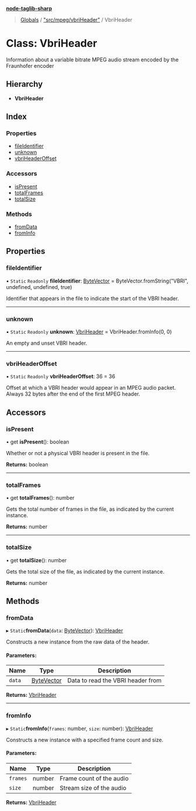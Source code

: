 **[node-taglib-sharp](../README.md)**

> [Globals](../globals.md) / ["src/mpeg/vbriHeader"](../modules/_src_mpeg_vbriheader_.md) / VbriHeader

# Class: VbriHeader

Information about a variable bitrate MPEG audio stream encoded by the Fraunhofer encoder

## Hierarchy

* **VbriHeader**

## Index

### Properties

* [fileIdentifier](_src_mpeg_vbriheader_.vbriheader.md#fileidentifier)
* [unknown](_src_mpeg_vbriheader_.vbriheader.md#unknown)
* [vbriHeaderOffset](_src_mpeg_vbriheader_.vbriheader.md#vbriheaderoffset)

### Accessors

* [isPresent](_src_mpeg_vbriheader_.vbriheader.md#ispresent)
* [totalFrames](_src_mpeg_vbriheader_.vbriheader.md#totalframes)
* [totalSize](_src_mpeg_vbriheader_.vbriheader.md#totalsize)

### Methods

* [fromData](_src_mpeg_vbriheader_.vbriheader.md#fromdata)
* [fromInfo](_src_mpeg_vbriheader_.vbriheader.md#frominfo)

## Properties

### fileIdentifier

▪ `Static` `Readonly` **fileIdentifier**: [ByteVector](_src_bytevector_.bytevector.md) = ByteVector.fromString("VBRI", undefined, undefined, true)

Identifier that appears in the file to indicate the start of the VBRI header.

___

### unknown

▪ `Static` `Readonly` **unknown**: [VbriHeader](_src_mpeg_vbriheader_.vbriheader.md) = VbriHeader.fromInfo(0, 0)

An empty and unset VBRI header.

___

### vbriHeaderOffset

▪ `Static` `Readonly` **vbriHeaderOffset**: 36 = 36

Offset at which a VBRI header would appear in an MPEG audio packet. Always 32 bytes after
the end of the first MPEG header.

## Accessors

### isPresent

• get **isPresent**(): boolean

Whether or not a physical VBRI header is present in the file.

**Returns:** boolean

___

### totalFrames

• get **totalFrames**(): number

Gets the total number of frames in the file, as indicated by the current instance.

**Returns:** number

___

### totalSize

• get **totalSize**(): number

Gets the total size of the file, as indicated by the current instance.

**Returns:** number

## Methods

### fromData

▸ `Static`**fromData**(`data`: [ByteVector](_src_bytevector_.bytevector.md)): [VbriHeader](_src_mpeg_vbriheader_.vbriheader.md)

Constructs a new instance from the raw data of the header.

#### Parameters:

Name | Type | Description |
------ | ------ | ------ |
`data` | [ByteVector](_src_bytevector_.bytevector.md) | Data to read the VBRI header from  |

**Returns:** [VbriHeader](_src_mpeg_vbriheader_.vbriheader.md)

___

### fromInfo

▸ `Static`**fromInfo**(`frames`: number, `size`: number): [VbriHeader](_src_mpeg_vbriheader_.vbriheader.md)

Constructs a new instance with a specified frame count and size.

#### Parameters:

Name | Type | Description |
------ | ------ | ------ |
`frames` | number | Frame count of the audio |
`size` | number | Stream size of the audio  |

**Returns:** [VbriHeader](_src_mpeg_vbriheader_.vbriheader.md)
